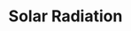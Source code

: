 ---
title: Solar Radiation
tag: [guide, api, solar-radiation, overview]
layout: guide-overview
description: Solar Radiation API supports the access to net solar radiation, solar diffuse radiation and direct solar radiation at any global coordinates.
permalink: /en/docs/api/solar-radiation/
ref: 0-api-solar-radiation
---